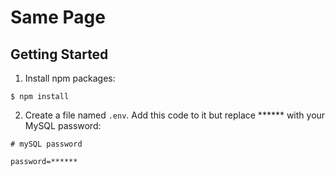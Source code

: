 # Same Page

## Getting Started
1. Install npm packages:

```console
$ npm install
```

2. Create a file named `.env`. Add this code to it but replace ****** with your MySQL password:

```console
# mySQL password

password=******
```
